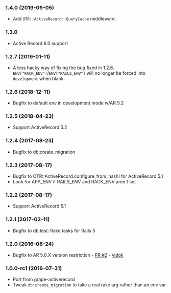 ### 1.4.0 (2019-06-05)
* Add `OTR::ActiveRecord::QueryCache` middleware.

### 1.3.0
* Active Record 6.0 support

### 1.2.7 (2019-01-11)
* A less hacky way of fixing the bug fixed in 1.2.6. `ENV["RACK_ENV"]`/`ENV["RAILS_ENV"]` will no longer be forced into `development` when blank.

### 1.2.6 (2018-12-11)
* Bugfix to default env in development mode w/AR 5.2

### 1.2.5 (2018-04-23)
* Support ActiveRecord 5.2

### 1.2.4 (2017-08-23)
* Bugfix to db:create_migration

### 1.2.3 (2017-08-17)
* Bugfix to OTR::ActiveRecord.configure_from_hash! for ActiveRecord 5.1
* Look for APP_ENV if RAILS_ENV and RACK_ENV aren't set

### 1.2.2 (2017-08-17)
* Support ActiveRecord 5.1

### 1.2.1 (2017-02-11)
* Bugfix to db:test: Rake tasks for Rails 5

### 1.2.0 (2016-08-24)
* Bugfix to AR 5.0.X version restriction - [PR #2](https://github.com/jhollinger/otr-activerecord/pull/2) - [vidok](https://github.com/vidok)

### 1.0.0-rc1 (2016-07-31)
* Port from grape-activerecord
* Tweak `db:create_migration` to take a real rake arg rather than an env var
